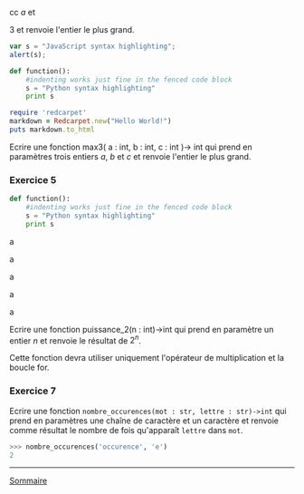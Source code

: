 cc
$a$
et

$3$
et renvoie l'entier le plus grand.

```javascript
var s = "JavaScript syntax highlighting";
alert(s);
```

```python
def function():
    #indenting works just fine in the fenced code block
    s = "Python syntax highlighting"
    print s
```

```ruby
require 'redcarpet'
markdown = Redcarpet.new("Hello World!")
puts markdown.to_html
```

Ecrire une fonction max3( a : int, b : int, c : int )-> int qui prend en paramètres trois entiers
$a$,
$b$ et 
$c$ et renvoie l'entier le plus grand.



### Exercice 5


```python
def function():
    #indenting works just fine in the fenced code block
    s = "Python syntax highlighting"
    print s
```

a

a

a

a

a

Ecrire une fonction puissance_2(n : int)->int qui prend en paramètre un entier $n$ et renvoie le résultat de $2^n$.

Cette fonction devra utiliser uniquement l'opérateur de multiplication et la boucle for.



### Exercice 7

Ecrire une fonction `nombre_occurences(mot : str, lettre : str)->int` qui prend en paramètres une chaîne de caractère et un caractère et renvoie comme résultat le nombre de fois qu'apparaît `lettre` dans `mot`.

```python
>>> nombre_occurences('occurence', 'e')
2
```
______________

[Sommaire](./../../terminale/)